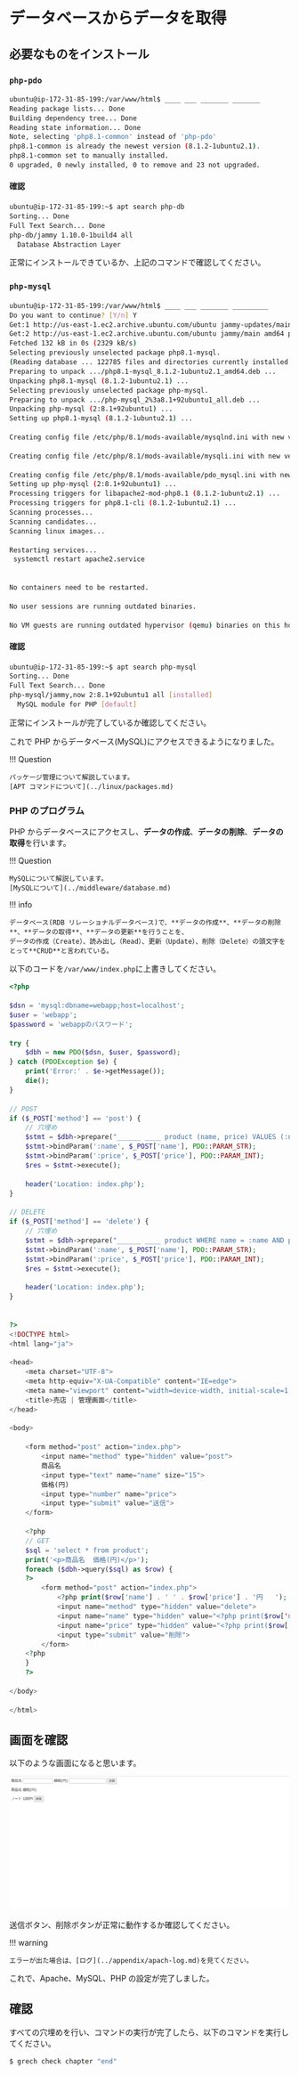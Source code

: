 # データベースからデータを取得

## 必要なものをインストール

### `php-pdo`

```sh
ubuntu@ip-172-31-85-199:/var/www/html$ ____ ___ _______ _______
Reading package lists... Done
Building dependency tree... Done
Reading state information... Done
Note, selecting 'php8.1-common' instead of 'php-pdo'
php8.1-common is already the newest version (8.1.2-1ubuntu2.1).
php8.1-common set to manually installed.
0 upgraded, 0 newly installed, 0 to remove and 23 not upgraded.
```

#### 確認

```sh
ubuntu@ip-172-31-85-199:~$ apt search php-db
Sorting... Done
Full Text Search... Done
php-db/jammy 1.10.0-1build4 all
  Database Abstraction Layer
```

正常にインストールできているか、上記のコマンドで確認してください。

### `php-mysql`

```sh
ubuntu@ip-172-31-85-199:/var/www/html$ ____ ___ _______ _________
Do you want to continue? [Y/n] Y
Get:1 http://us-east-1.ec2.archive.ubuntu.com/ubuntu jammy-updates/main amd64 php8.1-mysql amd64 8.1.2-1ubuntu2.1 [130 kB]
Get:2 http://us-east-1.ec2.archive.ubuntu.com/ubuntu jammy/main amd64 php-mysql all 2:8.1+92ubuntu1 [1834 B]
Fetched 132 kB in 0s (2329 kB/s)
Selecting previously unselected package php8.1-mysql.
(Reading database ... 122785 files and directories currently installed.)
Preparing to unpack .../php8.1-mysql_8.1.2-1ubuntu2.1_amd64.deb ...
Unpacking php8.1-mysql (8.1.2-1ubuntu2.1) ...
Selecting previously unselected package php-mysql.
Preparing to unpack .../php-mysql_2%3a8.1+92ubuntu1_all.deb ...
Unpacking php-mysql (2:8.1+92ubuntu1) ...
Setting up php8.1-mysql (8.1.2-1ubuntu2.1) ...

Creating config file /etc/php/8.1/mods-available/mysqlnd.ini with new version

Creating config file /etc/php/8.1/mods-available/mysqli.ini with new version

Creating config file /etc/php/8.1/mods-available/pdo_mysql.ini with new version
Setting up php-mysql (2:8.1+92ubuntu1) ...
Processing triggers for libapache2-mod-php8.1 (8.1.2-1ubuntu2.1) ...
Processing triggers for php8.1-cli (8.1.2-1ubuntu2.1) ...
Scanning processes...
Scanning candidates...
Scanning linux images...

Restarting services...
 systemctl restart apache2.service


No containers need to be restarted.

No user sessions are running outdated binaries.

No VM guests are running outdated hypervisor (qemu) binaries on this host.
```

#### 確認

```sh
ubuntu@ip-172-31-85-199:~$ apt search php-mysql
Sorting... Done
Full Text Search... Done
php-mysql/jammy,now 2:8.1+92ubuntu1 all [installed]
  MySQL module for PHP [default]

```

正常にインストールが完了しているか確認してください。

これで PHP からデータベース(MySQL)にアクセスできるようになりました。

!!! Question

    パッケージ管理について解説しています。
    [APT コマンドについて](../linux/packages.md)

### PHP のプログラム

PHP からデータベースにアクセスし、**データの作成**、**データの削除**、**データの取得**を行います。

!!! Question

    MySQLについて解説しています。
    [MySQLについて](../middleware/database.md)

!!! info

    データベース(RDB リレーショナルデータベース)で、**データの作成**、**データの削除**、**データの取得**、**データの更新**を行うことを、
    データの作成（Create）、読み出し（Read）、更新（Update）、削除（Delete）の頭文字をとって**CRUD**と言われている。

以下のコードを`/var/www/index.php`に上書きしてください。

```php
<?php

$dsn = 'mysql:dbname=webapp;host=localhost';
$user = 'webapp';
$password = 'webappのパスワード';

try {
    $dbh = new PDO($dsn, $user, $password);
} catch (PDOException $e) {
    print('Error:' . $e->getMessage());
    die();
}

// POST
if ($_POST['method'] == 'post') {
    // 穴埋め
    $stmt = $dbh->prepare("______ ____ product (name, price) VALUES (:name, :price)");
    $stmt->bindParam(':name', $_POST['name'], PDO::PARAM_STR);
    $stmt->bindParam(':price', $_POST['price'], PDO::PARAM_INT);
    $res = $stmt->execute();

    header('Location: index.php');
}

// DELETE
if ($_POST['method'] == 'delete') {
    // 穴埋め
    $stmt = $dbh->prepare("______ ____ product WHERE name = :name AND price=:price");
    $stmt->bindParam(':name', $_POST['name'], PDO::PARAM_STR);
    $stmt->bindParam(':price', $_POST['price'], PDO::PARAM_INT);
    $res = $stmt->execute();

    header('Location: index.php');
}


?>
<!DOCTYPE html>
<html lang="ja">

<head>
    <meta charset="UTF-8">
    <meta http-equiv="X-UA-Compatible" content="IE=edge">
    <meta name="viewport" content="width=device-width, initial-scale=1.0">
    <title>売店 | 管理画面</title>
</head>

<body>

    <form method="post" action="index.php">
        <input name="method" type="hidden" value="post">
        商品名
        <input type="text" name="name" size="15">
        価格(円)
        <input type="number" name="price">
        <input type="submit" value="送信">
    </form>

    <?php
    // GET
    $sql = 'select * from product';
    print('<p>商品名  価格(円)</p>');
    foreach ($dbh->query($sql) as $row) {
    ?>
        <form method="post" action="index.php">
            <?php print($row['name'] . ' ' . $row['price'] . '円   '); ?>
            <input name="method" type="hidden" value="delete">
            <input name="name" type="hidden" value="<?php print($row['name']); ?>">
            <input name="price" type="hidden" value="<?php print($row['price']); ?>">
            <input type="submit" value="削除">
        </form>
    <?php
    }
    ?>

</body>

</html>
```

## 画面を確認

以下のような画面になると思います。

![](../../assets/images/get_db_item_php.png)

送信ボタン、削除ボタンが正常に動作するか確認してください。

!!! warning

    エラーが出た場合は、[ログ](../appendix/apach-log.md)を見てください。

これで、Apache、MySQL、PHP の設定が完了しました。

## 確認

すべての穴埋めを行い、コマンドの実行が完了したら、以下のコマンドを実行してください。

```sh
$ grech check chapter "end"
```

